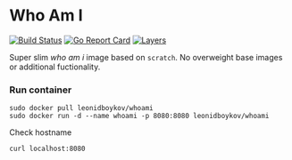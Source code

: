 # Who Am I

[![Build Status](https://travis-ci.org/leonidboykov/whoami.svg?branch=master)](https://travis-ci.org/leonidboykov/whoami)
[![Go Report Card](https://goreportcard.com/badge/github.com/leonidboykov/whoami)](https://goreportcard.com/report/github.com/leonidboykov/whoami)
[![Layers](https://images.microbadger.com/badges/image/leonidboykov/whoami.svg)](https://microbadger.com/images/leonidboykov/whoami "Get your own image badge on microbadger.com")

<!-- see github/leonidboykov/whoami for better Markdown rendering -->

Super slim _who am i_ image based on `scratch`. No overweight base images or
additional fuctionality.

### Run container

    sudo docker pull leonidboykov/whoami
    sudo docker run -d --name whoami -p 8080:8080 leonidboykov/whoami

Check hostname

    curl localhost:8080
